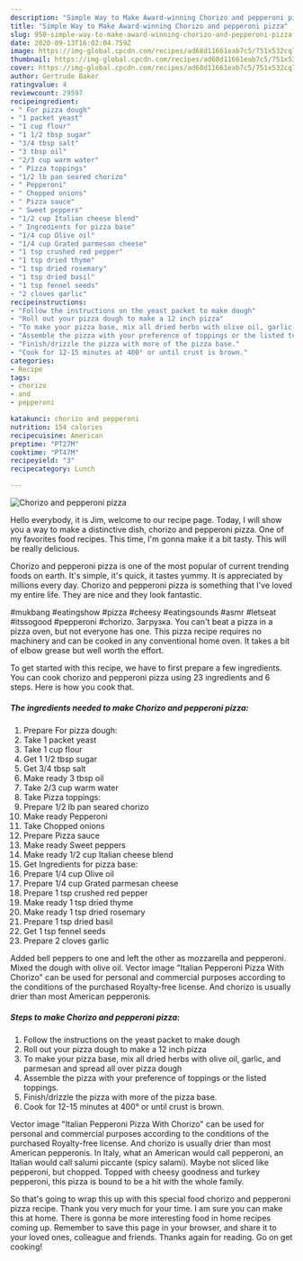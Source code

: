 ```yaml
---
description: "Simple Way to Make Award-winning Chorizo and pepperoni pizza"
title: "Simple Way to Make Award-winning Chorizo and pepperoni pizza"
slug: 950-simple-way-to-make-award-winning-chorizo-and-pepperoni-pizza
date: 2020-09-13T16:02:04.759Z
image: https://img-global.cpcdn.com/recipes/ad68d11661eab7c5/751x532cq70/chorizo-and-pepperoni-pizza-recipe-main-photo.jpg
thumbnail: https://img-global.cpcdn.com/recipes/ad68d11661eab7c5/751x532cq70/chorizo-and-pepperoni-pizza-recipe-main-photo.jpg
cover: https://img-global.cpcdn.com/recipes/ad68d11661eab7c5/751x532cq70/chorizo-and-pepperoni-pizza-recipe-main-photo.jpg
author: Gertrude Baker
ratingvalue: 4
reviewcount: 29597
recipeingredient:
- " For pizza dough"
- "1 packet yeast"
- "1 cup flour"
- "1 1/2 tbsp sugar"
- "3/4 tbsp salt"
- "3 tbsp oil"
- "2/3 cup warm water"
- " Pizza toppings"
- "1/2 lb pan seared chorizo"
- " Pepperoni"
- " Chopped onions"
- " Pizza sauce"
- " Sweet peppers"
- "1/2 cup Italian cheese blend"
- " Ingredients for pizza base"
- "1/4 cup Olive oil"
- "1/4 cup Grated parmesan cheese"
- "1 tsp crushed red pepper"
- "1 tsp dried thyme"
- "1 tsp dried rosemary"
- "1 tsp dried basil"
- "1 tsp fennel seeds"
- "2 cloves garlic"
recipeinstructions:
- "Follow the instructions on the yeast packet to make dough"
- "Roll out your pizza dough to make a 12 inch pizza"
- "To make your pizza base, mix all dried herbs with olive oil, garlic, and parmesan and spread all over pizza dough"
- "Assemble the pizza with your preference of toppings or the listed toppings."
- "Finish/drizzle the pizza with more of the pizza base."
- "Cook for 12-15 minutes at 400° or until crust is brown."
categories:
- Recipe
tags:
- chorizo
- and
- pepperoni

katakunci: chorizo and pepperoni 
nutrition: 154 calories
recipecuisine: American
preptime: "PT27M"
cooktime: "PT47M"
recipeyield: "3"
recipecategory: Lunch

---
```



![Chorizo and pepperoni pizza](https://img-global.cpcdn.com/recipes/ad68d11661eab7c5/751x532cq70/chorizo-and-pepperoni-pizza-recipe-main-photo.jpg)

Hello everybody, it is Jim, welcome to our recipe page. Today, I will show you a way to make a distinctive dish, chorizo and pepperoni pizza. One of my favorites food recipes. This time, I'm gonna make it a bit tasty. This will be really delicious.

Chorizo and pepperoni pizza is one of the most popular of current trending foods on earth. It's simple, it's quick, it tastes yummy. It is appreciated by millions every day. Chorizo and pepperoni pizza is something that I've loved my entire life. They are nice and they look fantastic.

#mukbang #eatingshow #pizza #cheesy #eatingsounds #asmr #letseat #itssogood #pepperoni #chorizo. Загрузка. You can&#39;t beat a pizza in a pizza oven, but not everyone has one. This pizza recipe requires no machinery and can be cooked in any conventional home oven. It takes a bit of elbow grease but well worth the effort.


To get started with this recipe, we have to first prepare a few ingredients. You can cook chorizo and pepperoni pizza using 23 ingredients and 6 steps. Here is how you cook that.

<!--inarticleads1-->

##### The ingredients needed to make Chorizo and pepperoni pizza:

1. Prepare  For pizza dough:
1. Take 1 packet yeast
1. Take 1 cup flour
1. Get 1 1/2 tbsp sugar
1. Get 3/4 tbsp salt
1. Make ready 3 tbsp oil
1. Take 2/3 cup warm water
1. Take  Pizza toppings:
1. Prepare 1/2 lb pan seared chorizo
1. Make ready  Pepperoni
1. Take  Chopped onions
1. Prepare  Pizza sauce
1. Make ready  Sweet peppers
1. Make ready 1/2 cup Italian cheese blend
1. Get  Ingredients for pizza base:
1. Prepare 1/4 cup Olive oil
1. Prepare 1/4 cup Grated parmesan cheese
1. Prepare 1 tsp crushed red pepper
1. Make ready 1 tsp dried thyme
1. Make ready 1 tsp dried rosemary
1. Prepare 1 tsp dried basil
1. Get 1 tsp fennel seeds
1. Prepare 2 cloves garlic


Added bell peppers to one and left the other as mozzarella and pepperoni. Mixed the dough with olive oil. Vector image &#34;Italian Pepperoni Pizza With Chorizo&#34; can be used for personal and commercial purposes according to the conditions of the purchased Royalty-free license. And chorizo is usually drier than most American pepperonis. 

<!--inarticleads2-->

##### Steps to make Chorizo and pepperoni pizza:

1. Follow the instructions on the yeast packet to make dough
1. Roll out your pizza dough to make a 12 inch pizza
1. To make your pizza base, mix all dried herbs with olive oil, garlic, and parmesan and spread all over pizza dough
1. Assemble the pizza with your preference of toppings or the listed toppings.
1. Finish/drizzle the pizza with more of the pizza base.
1. Cook for 12-15 minutes at 400° or until crust is brown.


Vector image &#34;Italian Pepperoni Pizza With Chorizo&#34; can be used for personal and commercial purposes according to the conditions of the purchased Royalty-free license. And chorizo is usually drier than most American pepperonis. In Italy, what an American would call pepperoni, an Italian would call salumi piccante (spicy salami). Maybe not sliced like pepperoni, but chopped. Topped with cheesy goodness and turkey pepperoni, this pizza is bound to be a hit with the whole family. 

So that's going to wrap this up with this special food chorizo and pepperoni pizza recipe. Thank you very much for your time. I am sure you can make this at home. There is gonna be more interesting food in home recipes coming up. Remember to save this page in your browser, and share it to your loved ones, colleague and friends. Thanks again for reading. Go on get cooking!
